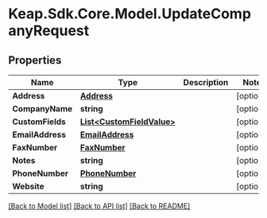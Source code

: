 # Keap.Sdk.Core.Model.UpdateCompanyRequest

## Properties

Name | Type | Description | Notes
------------ | ------------- | ------------- | -------------
**Address** | [**Address**](Address.md) |  | [optional] 
**CompanyName** | **string** |  | [optional] 
**CustomFields** | [**List&lt;CustomFieldValue&gt;**](CustomFieldValue.md) |  | [optional] 
**EmailAddress** | [**EmailAddress**](EmailAddress.md) |  | [optional] 
**FaxNumber** | [**FaxNumber**](FaxNumber.md) |  | [optional] 
**Notes** | **string** |  | [optional] 
**PhoneNumber** | [**PhoneNumber**](PhoneNumber.md) |  | [optional] 
**Website** | **string** |  | [optional] 

[[Back to Model list]](../README.md#documentation-for-models) [[Back to API list]](../README.md#documentation-for-api-endpoints) [[Back to README]](../README.md)

